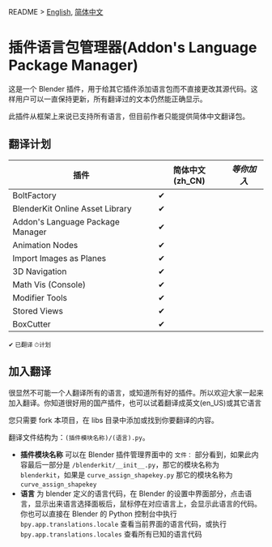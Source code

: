 README > [English](readme_en.md),  [简体中文](readme.md)

# 插件语言包管理器(Addon's Language Package Manager)

这是一个 Blender 插件，用于给其它插件添加语言包而不直接更改其源代码。这样用户可以一直保持更新，所有翻译过的文本仍然能正确显示。

此插件从框架上来说已支持所有语言，但目前作者只能提供简体中文翻译包。

## 翻译计划

|插件|简体中文(zh_CN)|*等你加入*|
|-|-|-
|BoltFactory|✔
|BlenderKit Online Asset Library|✔
|Addon's Language Package Manager|✔
|Animation Nodes|✔
|Import Images as Planes|✔
|3D Navigation|✔
|Math Vis (Console)|✔
|Modifier Tools|✔
|Stored Views|✔
|BoxCutter|✔
<small>✔ 已翻译 ⏱计划</small>

## 加入翻译
很显然不可能一个人翻译所有的语言，或知道所有好的插件。所以欢迎大家一起来加入翻译。你知道很好用的国产插件，也可以试着翻译成英文(en_US)或其它语言

您只需要 fork 本项目，在 libs 目录中添加或找到你要翻译的内容。

翻译文件结构为：`(插件模块名称)/(语言).py`。
* **插件模块名称** 可以在 Blender 插件管理界面中的 `文件：` 部分看到，如果此内容最后一部分是 `/blenderkit/__init__.py`，那它的模块名称为 `blenderkit`，如果是 `curve_assign_shapekey.py` 那它的模块名称为 `curve_assign_shapekey`
* **语言** 为 blender 定义的语言代码，在 Blender 的设置中界面部分，点击语言，显示出来语言选择面板后，鼠标停在对应语言上，会显示此语言的代码。你也可以直接在 Blender 的 Python 控制台中执行 `bpy.app.translations.locale` 查看当前界面的语言代码，或执行 `bpy.app.translations.locales` 查看所有已知的语言代码
